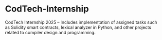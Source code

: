 # CodTech-Internship
CodTech Internship 2025 – Includes implementation of assigned tasks such as Solidity smart contracts, lexical analyzer in Python, and other projects related to compiler design and programming.
